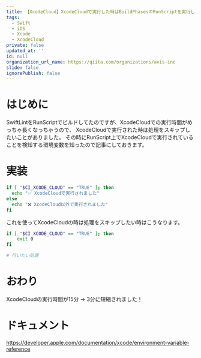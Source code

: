```yaml
---
title: 【XcodeCloud】XcodeCloudで実行した時はBuildPhasesのRunScriptを実行したくない
tags:
  - Swift
  - iOS
  - Xcode
  - XcodeCloud
private: false
updated_at: ''
id: null
organization_url_name: https://qiita.com/organizations/avis-inc
slide: false
ignorePublish: false
---
```

# はじめに
SwiftLintをRunScriptでビルドしてたのですが、XcodeCloudでの実行時間がめっちゃ長くなっちゃうので、
XcodeCloudで実行された時は処理をスキップしたいことがありました。
その時にRunScript上でXcodeCloudで実行されていることを検知する環境変数を知ったので記事にしておきます。

# 実装
```sh
if [ "$CI_XCODE_CLOUD" == "TRUE" ]; then
  echo "✅ XcodeCloudで実行されました"
else
  echo "❌ XcodeCloud以外で実行されました"
fi
```

これを使ってXcodeCloudの時は処理をスキップしたい時はこうなります。

```sh
if [ "$CI_XCODE_CLOUD" == "TRUE" ]; then
    exit 0
fi

# 行いたい処理
```

# おわり
XcodeCloudの実行時間が15分 → 3分に短縮されました！

# ドキュメント
https://developer.apple.com/documentation/xcode/environment-variable-reference